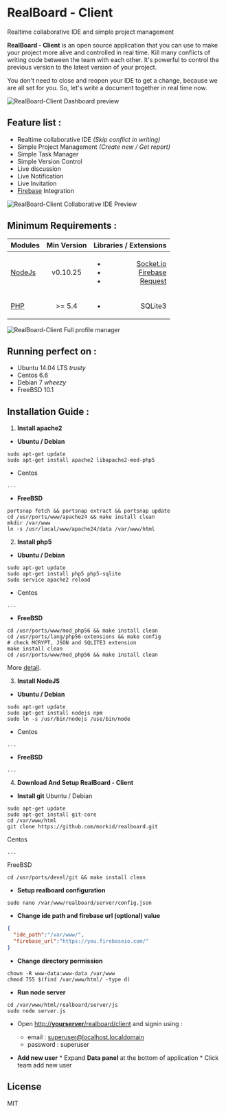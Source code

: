 # RealBoard - Client #
Realtime collaborative IDE and simple project management

**RealBoard - Client** is an open source application that you can use to make your project more alive and controlled in real time. Kill many conflicts of writing code between the team with each other. It's powerful to control the previous version to the latest version of your project.

You don't need to close and reopen your IDE to get a change, because we are all set for you. So, let's write a document together in real time now.

![RealBoard-Client Dashboard preview](https://raw.githubusercontent.com/morkid/realboard/master/client/public/img/realboard/rb1.png)

## Feature list :
* Realtime collaborative IDE *(Skip conflict in writing)*
* Simple Project Management *(Create new / Get report)*
* Simple Task Manager
* Simple Version Control
* Live discussion
* Live Notification
* Live Invitation
* [Firebase](https://www.firebase.com/) Integration

![RealBoard-Client Collaborative IDE Preview](https://raw.githubusercontent.com/morkid/realboard/master/client/public/img/realboard/rb6.png)

## Minimum Requirements :

| Modules	| Min Version | Libraries / Extensions |
| --------- |:-----------:| ----------------------:|
| [NodeJs](https://nodejs.org/) | v0.10.25 | <ul><li>[Socket.io](https://github.com/Automattic/socket.io)</li><li>[Firebase](https://www.npmjs.com/package/firebase)</li><li>[Request](https://github.com/request/request)</li></ul> |
| [PHP](http://php.net/) | >= 5.4 | <ul><li>SQLite3</li></ul> |

![RealBoard-Client Full profile manager](https://raw.githubusercontent.com/morkid/realboard/master/client/public/img/realboard/rb5.png)


## Running perfect on :
* Ubuntu 14.04 LTS *trusty*
* Centos 6.6
* Debian 7 *wheezy*
* FreeBSD 10.1

## Installation Guide :
1. __Install apache2__

  * __Ubuntu / Debian__
  ```shell
  sudo apt-get update
  sudo apt-get install apache2 libapache2-mod-php5
  ```
  * Centos
  ```shell
  ...
  ```
  * __FreeBSD__
  ```shell
  portsnap fetch && portsnap extract && portsnap update
  cd /usr/ports/www/apache24 && make install clean
  mkdir /var/www
  ln -s /usr/local/www/apache24/data /var/www/html
  ```

2. __Install php5__

  * __Ubuntu / Debian__
  ```shell
  sudo apt-get update
  sudo apt-get install php5 php5-sqlite
  sudo service apache2 reload
  ```
  * Centos
  ```shell
  ...
  ```
  * __FreeBSD__
  ```shell
  cd /usr/ports/www/mod_php56 && make install clean
  cd /usr/ports/lang/php56-extensions && make config
  # check MCRYPT, JSON and SQLITE3 extension
  make install clean
  cd /usr/ports/www/mod_php56 && make install clean
  ```
  More [detail](http://www.cyberciti.biz/faq/how-to-install-apache-mysql-php-stack-on-freebsd-unix-server/).

3. __Install NodeJS__

  * __Ubuntu / Debian__
  ```shell
  sudo apt-get update
  sudo apt-get install nodejs npm
  sudo ln -s /usr/bin/nodejs /use/bin/node
  ```
  * Centos
  ```shell
  ...
  ```
  * __FreeBSD__
  ```shell
  ...
  ```

4. __Download And Setup RealBoard - Client__
  * __Install git__
  Ubuntu / Debian
  ```shell
  sudo apt-get update
  sudo apt-get install git-core
  cd /var/www/html
  git clone https://github.com/morkid/realboard.git
  ```
  Centos
  ```
  ...
  ```
  
  FreeBSD
  ```
  cd /usr/ports/devel/git && make install clean
  ```
  
  * __Setup realboard configuration__
  ```shell
  sudo nano /var/www/realboard/server/config.json
  ```

  * __Change ide path and firebase url (optional) value__
  ```json
  {
    "ide_path":"/var/www/",
    "firebase_url":"https://you.firebaseio.com/"
  }
  ```
  
  * __Change directory permission__
  ```shell
  chown -R www-data:www-data /var/www
  chmod 755 $(find /var/www/html/ -type d)
  ```
  
  * __Run node server__
  ```shell
  cd /var/www/html/realboard/server/js
  sudo node server.js
  ```

  * Open [http://__yourserver__/realboard/client](http://localhost/realboard/client) and signin using :
    * email : superuser@localhost.localdomain
    * password : superuser

  *  __Add new user__
    * Expand __Data panel__ at the bottom of application
    * Click team add new user

## License

MIT
